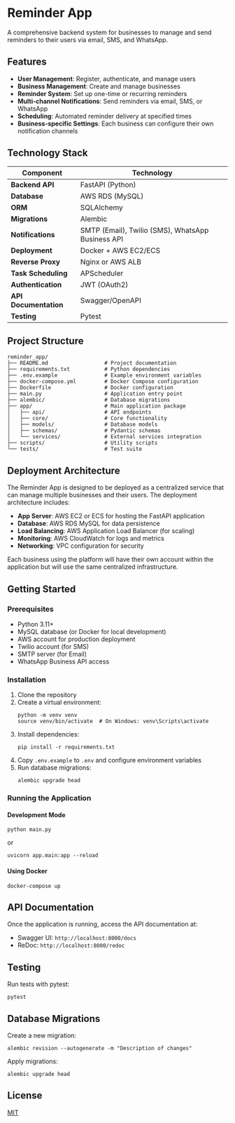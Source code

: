 # Reminder App

A comprehensive backend system for businesses to manage and send reminders to their users via email, SMS, and WhatsApp.

## Features

- **User Management**: Register, authenticate, and manage users
- **Business Management**: Create and manage businesses
- **Reminder System**: Set up one-time or recurring reminders
- **Multi-channel Notifications**: Send reminders via email, SMS, or WhatsApp
- **Scheduling**: Automated reminder delivery at specified times
- **Business-specific Settings**: Each business can configure their own notification channels

## Technology Stack

| Component | Technology |
|-----------|------------|
| **Backend API** | FastAPI (Python) |
| **Database** | AWS RDS (MySQL) |
| **ORM** | SQLAlchemy |
| **Migrations** | Alembic |
| **Notifications** | SMTP (Email), Twilio (SMS), WhatsApp Business API |
| **Deployment** | Docker + AWS EC2/ECS |
| **Reverse Proxy** | Nginx or AWS ALB |
| **Task Scheduling** | APScheduler |
| **Authentication** | JWT (OAuth2) |
| **API Documentation** | Swagger/OpenAPI |
| **Testing** | Pytest |

## Project Structure

```
reminder_app/
├── README.md                  # Project documentation
├── requirements.txt           # Python dependencies
├── .env.example               # Example environment variables
├── docker-compose.yml         # Docker Compose configuration
├── Dockerfile                 # Docker configuration
├── main.py                    # Application entry point
├── alembic/                   # Database migrations
├── app/                       # Main application package
│   ├── api/                   # API endpoints
│   ├── core/                  # Core functionality
│   ├── models/                # Database models
│   ├── schemas/               # Pydantic schemas
│   └── services/              # External services integration
├── scripts/                   # Utility scripts
└── tests/                     # Test suite
```

## Deployment Architecture

The Reminder App is designed to be deployed as a centralized service that can manage multiple businesses and their users. The deployment architecture includes:

- **App Server**: AWS EC2 or ECS for hosting the FastAPI application
- **Database**: AWS RDS MySQL for data persistence
- **Load Balancing**: AWS Application Load Balancer (for scaling)
- **Monitoring**: AWS CloudWatch for logs and metrics
- **Networking**: VPC configuration for security

Each business using the platform will have their own account within the application but will use the same centralized infrastructure.

## Getting Started

### Prerequisites

- Python 3.11+
- MySQL database (or Docker for local development)
- AWS account for production deployment
- Twilio account (for SMS)
- SMTP server (for Email)
- WhatsApp Business API access

### Installation

1. Clone the repository
2. Create a virtual environment:
   ```
   python -m venv venv
   source venv/bin/activate  # On Windows: venv\Scripts\activate
   ```
3. Install dependencies:
   ```
   pip install -r requirements.txt
   ```
4. Copy `.env.example` to `.env` and configure environment variables
5. Run database migrations:
   ```
   alembic upgrade head
   ```

### Running the Application

#### Development Mode

```
python main.py
```

or 

```
uvicorn app.main:app --reload
```

#### Using Docker

```
docker-compose up
```

## API Documentation

Once the application is running, access the API documentation at:

- Swagger UI: `http://localhost:8000/docs`
- ReDoc: `http://localhost:8000/redoc`

## Testing

Run tests with pytest:

```
pytest
```

## Database Migrations

Create a new migration:

```
alembic revision --autogenerate -m "Description of changes"
```

Apply migrations:

```
alembic upgrade head
```

## License

[MIT](LICENSE)